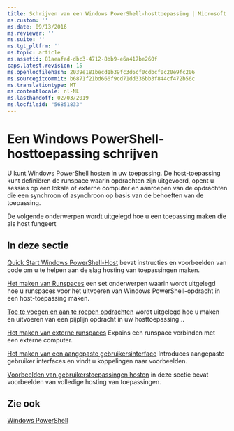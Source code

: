 ```yaml
---
title: Schrijven van een Windows PowerShell-hosttoepassing | Microsoft Docs
ms.custom: ''
ms.date: 09/13/2016
ms.reviewer: ''
ms.suite: ''
ms.tgt_pltfrm: ''
ms.topic: article
ms.assetid: 81aeafad-dbc3-4712-8bb9-e6a417be260f
caps.latest.revision: 15
ms.openlocfilehash: 2039e181becd1b39fc3d6cf0cdbcf0c20e9fc206
ms.sourcegitcommit: b6871f21bd666f9cd71dd336bb3f844cf472b56c
ms.translationtype: MT
ms.contentlocale: nl-NL
ms.lasthandoff: 02/03/2019
ms.locfileid: "56851833"
---
```

# <a name="writing-a-windows-powershell-host-application"></a>Een Windows PowerShell-hosttoepassing schrijven

U kunt Windows PowerShell hosten in uw toepassing. De host-toepassing kunt definiëren de runspace waarin opdrachten zijn uitgevoerd, opent u sessies op een lokale of externe computer en aanroepen van de opdrachten die een synchroon of asynchroon op basis van de behoeften van de toepassing.

De volgende onderwerpen wordt uitgelegd hoe u een toepassing maken die als host fungeert

## <a name="in-this-section"></a>In deze sectie

[Quick Start Windows PowerShell-Host](./windows-powershell-host-quickstart.md) bevat instructies en voorbeelden van code om u te helpen aan de slag hosting van toepassingen maken.

[Het maken van Runspaces](./creating-runspaces.md) een set onderwerpen waarin wordt uitgelegd hoe u runspaces voor het uitvoeren van Windows PowerShell-opdracht in een host-toepassing maken.

[Toe te voegen en aan te roepen opdrachten](./adding-and-invoking-commands.md) wordt uitgelegd hoe u maken en uitvoeren van een pijplijn opdracht in uw hosttoepassing...

[Het maken van externe runspaces](./creating-remote-runspaces.md) Expains een runspace verbinden met een externe computer.

[Het maken van een aangepaste gebruikersinterface](./creating-a-custom-user-interface.md) Introduces aangepaste gebruiker interfaces en vindt u koppelingen naar voorbeelden.

[Voorbeelden van gebruikerstoepassingen hosten](./host-application-samples.md) in deze sectie bevat voorbeelden van volledige hosting van toepassingen.

## <a name="see-also"></a>Zie ook

[Windows PowerShell](http://msdn.microsoft.com/en-us/b41a2af3-aec1-402d-8e18-c2c26be461ff)